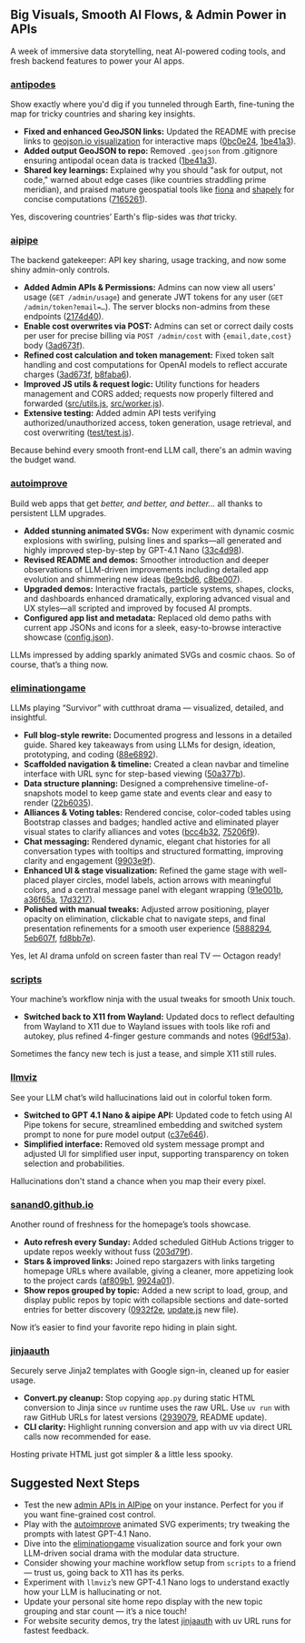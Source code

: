 ## Big Visuals, Smooth AI Flows, & Admin Power in APIs

A week of immersive data storytelling, neat AI-powered coding tools, and fresh backend features to power your AI apps.

### [antipodes](https://github.com/sanand0/antipodes)

Show exactly where you'd dig if you tunneled through Earth, fine-tuning the map for tricky countries and sharing key insights.

- **Fixed and enhanced GeoJSON links:** Updated the README with precise links to [geojson.io visualization](https://geojson.io/#data=data:text/x-url,https%3A%2F%2Fraw.githubusercontent.com%2Fsanand0%2Fantipodes%2Frefs%2Fheads%2Fmain%2Fantipodal_ocean.geojson) for interactive maps ([0bc0e24](https://github.com/sanand0/antipodes/commit/0bc0e2461c5b90736655a12cd439d781d138034e), [1be41a3](https://github.com/sanand0/antipodes/commit/1be41a3a3177a3dd4bf8540a646a85f7b794f88a)).
- **Added output GeoJSON to repo:** Removed `.geojson` from .gitignore ensuring antipodal ocean data is tracked ([1be41a3](https://github.com/sanand0/antipodes/commit/1be41a3a3177a3dd4bf8540a646a85f7b794f88a)).
- **Shared key learnings:** Explained why you should "ask for output, not code," warned about edge cases (like countries straddling prime meridian), and praised mature geospatial tools like [fiona](https://pypi.org/project/fiona) and [shapely](https://pypi.org/project/shapely/) for concise computations ([7165261](https://github.com/sanand0/antipodes/commit/7165261412c7e087c7a28fd3d865f2ae811816f0)).

Yes, discovering countries’ Earth's flip-sides was _that_ tricky.

### [aipipe](https://github.com/sanand0/aipipe)

The backend gatekeeper: API key sharing, usage tracking, and now some shiny admin-only controls.

- **Added Admin APIs & Permissions:** Admins can now view all users' usage (`GET /admin/usage`) and generate JWT tokens for any user (`GET /admin/token?email=…`). The server blocks non-admins from these endpoints ([2174d40](https://github.com/sanand0/aipipe/commit/2174d405e407d057b85ee4e418733263f7ccaf9b)).
- **Enable cost overwrites via POST:** Admins can set or correct daily costs per user for precise billing via `POST /admin/cost` with `{email,date,cost}` body ([3ad673f](https://github.com/sanand0/aipipe/commit/3ad673f6c215b2a73b634c16d57fcfab10622c35)).
- **Refined cost calculation and token management:** Fixed token salt handling and cost computations for OpenAI models to reflect accurate charges ([3ad673f](https://github.com/sanand0/aipipe/commit/3ad673f6c215b2a73b634c16d57fcfab10622c35), [b8faba6](https://github.com/sanand0/aipipe/commit/b8faba6dd52866bf74e96f934db131813a1df98b)).
- **Improved JS utils & request logic:** Utility functions for headers management and CORS added; requests now properly filtered and forwarded ([src/utils.js](https://github.com/sanand0/aipipe/commit/2174d405e407d057b85ee4e418733263f7ccaf9b#diff-...), [src/worker.js](https://github.com/sanand0/aipipe/commit/2174d405e407d057b85ee4e418733263f7ccaf9b#diff-...)).
- **Extensive testing:** Added admin API tests verifying authorized/unauthorized access, token generation, usage retrieval, and cost overwriting ([test/test.js](https://github.com/sanand0/aipipe/commit/2174d405e407d057b85ee4e418733263f7ccaf9b#diff-...)).

Because behind every smooth front-end LLM call, there's an admin waving the budget wand.

### [autoimprove](https://github.com/sanand0/autoimprove)

Build web apps that get _better, and better, and better..._ all thanks to persistent LLM upgrades.

- **Added stunning animated SVGs:** Now experiment with dynamic cosmic explosions with swirling, pulsing lines and sparks—all generated and highly improved step-by-step by GPT-4.1 Nano ([33c4d98](https://github.com/sanand0/autoimprove/commit/33c4d980ddc334cbc5b489b3096f53e4b1a5e04c)).
- **Revised README and demos:** Smoother introduction and deeper observations of LLM-driven improvements including detailed app evolution and shimmering new ideas ([be9cbd6](https://github.com/sanand0/autoimprove/commit/be9cbd67e142a7a3d411146060b34a95476728aa), [c8be007](https://github.com/sanand0/autoimprove/commit/c8be0071641d79d34dde0733a9f83db5ed1fdb36)).
- **Upgraded demos:** Interactive fractals, particle systems, shapes, clocks, and dashboards enhanced dramatically, exploring advanced visual and UX styles—all scripted and improved by focused AI prompts.
- **Configured app list and metadata:** Replaced old demo paths with current app JSONs and icons for a sleek, easy-to-browse interactive showcase ([config.json](https://github.com/sanand0/autoimprove/commit/c8be007...)).

LLMs impressed by adding sparkly animated SVGs and cosmic chaos. So of course, that’s a thing now.

### [eliminationgame](https://github.com/sanand0/eliminationgame)

LLMs playing “Survivor” with cutthroat drama — visualized, detailed, and insightful.

- **Full blog-style rewrite:** Documented progress and lessons in a detailed guide. Shared key takeaways from using LLMs for design, ideation, prototyping, and coding ([88e6892](https://github.com/sanand0/eliminationgame/commit/88e68928af3b63febb375cf3bdd54b13e511ac17)).
- **Scaffolded navigation & timeline:** Created a clean navbar and timeline interface with URL sync for step-based viewing ([50a377b](https://github.com/sanand0/eliminationgame/commit/50a377b)).
- **Data structure planning:** Designed a comprehensive timeline-of-snapshots model to keep game state and events clear and easy to render ([22b6035](https://github.com/sanand0/eliminationgame/commit/22b6035)).
- **Alliances & Voting tables:** Rendered concise, color-coded tables using Bootstrap classes and badges; handled active and eliminated player visual states to clarify alliances and votes ([bcc4b32](https://github.com/sanand0/eliminationgame/commit/bcc4b32), [75206f9](https://github.com/sanand0/eliminationgame/commit/75206f9)).
- **Chat messaging:** Rendered dynamic, elegant chat histories for all conversation types with tooltips and structured formatting, improving clarity and engagement ([9903e9f](https://github.com/sanand0/eliminationgame/commit/9903e9f)).
- **Enhanced UI & stage visualization:** Refined the game stage with well-placed player circles, model labels, action arrows with meaningful colors, and a central message panel with elegant wrapping ([91e001b](https://github.com/sanand0/eliminationgame/commit/91e001b), [a36f65a](https://github.com/sanand0/eliminationgame/commit/a36f65a), [17d3217](https://github.com/sanand0/eliminationgame/commit/17d3217)).
- **Polished with manual tweaks:** Adjusted arrow positioning, player opacity on elimination, clickable chat to navigate steps, and final presentation refinements for a smooth user experience ([5888294](https://github.com/sanand0/eliminationgame/commit/5888294), [5eb607f](https://github.com/sanand0/eliminationgame/commit/5eb607f), [fd8bb7e](https://github.com/sanand0/eliminationgame/commit/fd8bb7e)).

Yes, let AI drama unfold on screen faster than real TV — Octagon ready!

### [scripts](https://github.com/sanand0/scripts)

Your machine’s workflow ninja with the usual tweaks for smooth Unix touch.

- **Switched back to X11 from Wayland:** Updated docs to reflect defaulting from Wayland to X11 due to Wayland issues with tools like rofi and autokey, plus refined 4-finger gesture commands and notes ([96df53a](https://github.com/sanand0/scripts/commit/96df53a283705a1c9f1a205dfe224d54af3767d0)).

Sometimes the fancy new tech is just a tease, and simple X11 still rules.

### [llmviz](https://github.com/sanand0/llmviz)

See your LLM chat’s wild hallucinations laid out in colorful token form.

- **Switched to GPT 4.1 Nano & aipipe API:** Updated code to fetch using AI Pipe tokens for secure, streamlined embedding and switched system prompt to none for pure model output ([c37e646](https://github.com/sanand0/llmviz/commit/c37e64627c2abb78ed28bed0981e1bbc7014b329)).
- **Simplified interface:** Removed old system message prompt and adjusted UI for simplified user input, supporting transparency on token selection and probabilities.

Hallucinations don't stand a chance when you map their every pixel.

### [sanand0.github.io](https://github.com/sanand0/sanand0.github.io)

Another round of freshness for the homepage’s tools showcase.

- **Auto refresh every Sunday:** Added scheduled GitHub Actions trigger to update repos weekly without fuss ([203d79f](https://github.com/sanand0/sanand0.github.io/commit/203d79f24be9ac92aae0a60576602b47f7454d63)).
- **Stars & improved links:** Joined repo stargazers with links targeting homepage URLs where available, giving a cleaner, more appetizing look to the project cards ([af809b1](https://github.com/sanand0/sanand0.github.io/commit/af809b146fa0372e4da547c920c9b7d27d00de2d), [9924a01](https://github.com/sanand0/sanand0.github.io/commit/9924a01d9118f5cd6db8f1130d42a7ef97c34d7e)).
- **Show repos grouped by topic:** Added a new script to load, group, and display public repos by topic with collapsible sections and date-sorted entries for better discovery ([0932f2e](https://github.com/sanand0/sanand0.github.io/commit/0932f2efe3ad6c950c20b2ed7534ef27d8fff304), [update.js](https://github.com/sanand0/sanand0.github.io/commit/update.js) new file).

Now it’s easier to find your favorite repo hiding in plain sight.

### [jinjaauth](https://github.com/sanand0/jinjaauth)

Securely serve Jinja2 templates with Google sign-in, cleaned up for easier usage.

- **Convert.py cleanup:** Stop copying `app.py` during static HTML conversion to Jinja since `uv` runtime uses the raw URL. Use `uv run` with raw GitHub URLs for latest versions ([2939079](https://github.com/sanand0/jinjaauth/commit/2939079ced349e9d448832822ccbca4b43bbf65c), README update).
- **CLI clarity:** Highlight running conversion and app with uv via direct URL calls now recommended for ease.

Hosting private HTML just got simpler & a little less spooky.

## Suggested Next Steps

- Test the new [admin APIs in AIPipe](https://github.com/sanand0/aipipe) on your instance. Perfect for you if you want fine-grained cost control.
- Play with the [autoimprove](https://github.com/sanand0/autoimprove) animated SVG experiments; try tweaking the prompts with latest GPT-4.1 Nano.
- Dive into the [eliminationgame](https://github.com/sanand0/eliminationgame) visualization source and fork your own LLM-driven social drama with the modular data structure.
- Consider showing your machine workflow setup from `scripts` to a friend — trust us, going back to X11 has its perks.
- Experiment with `llmviz`’s new GPT-4.1 Nano logs to understand exactly how your LLM is hallucinating or not.
- Update your personal site home repo display with the new topic grouping and star count — it’s a nice touch!
- For website security demos, try the latest [jinjaauth](https://github.com/sanand0/jinjaauth) with uv URL runs for fastest feedback.